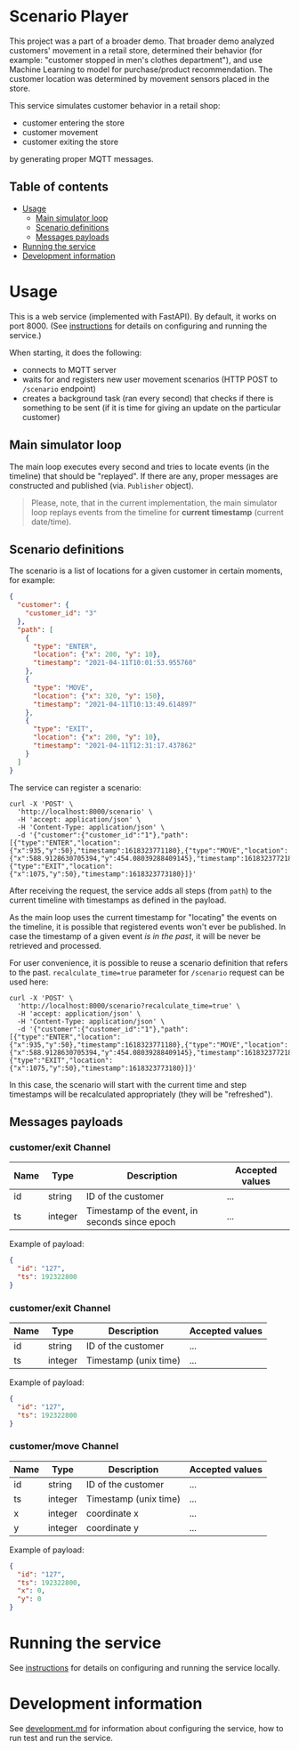 # Scenario Player

This project was a part of a broader demo. That broader demo analyzed customers' movement in a retail store, determined
their behavior (for example: "customer stopped in men's clothes department"), and use Machine Learning to model for
purchase/product recommendation. The customer location was determined by movement sensors placed in the store.

This service simulates customer behavior in a retail shop:

* customer entering the store
* customer movement
* customer exiting the store

by generating proper MQTT messages.

## Table of contents

* [Usage](#usage)
  * [Main simulator loop](#main-simulator-loop)
  * [Scenario definitions](#scenario-definitions)
  * [Messages payloads](#messages-payloads)
* [Running the service](#running-the-service)
* [Development information](#development-information)

# Usage

This is a web service (implemented with FastAPI). By default, it works on port 8000.
(See [instructions](./development.md#running-the-service) for details on configuring and running the service.)

When starting, it does the following:

* connects to MQTT server
* waits for and registers new user movement scenarios (HTTP POST to `/scenario` endpoint)
* creates a background task (ran every second) that checks if there is something to be sent (if it is time for giving an
  update on the particular customer)

## Main simulator loop
The main loop executes every second and tries to locate events (in the timeline) that should be 
"replayed". If there are any, proper messages are constructed and published (via. `Publisher` object).

> Please, note, that in the current implementation, the main simulator loop replays
> events from the timeline for **current timestamp** (current date/time).

## Scenario definitions

The scenario is a list of locations for a given customer in certain moments, for example: 

```json
{
  "customer": {
    "customer_id": "3"
  },
  "path": [
    {
      "type": "ENTER",
      "location": {"x": 200, "y": 10},
      "timestamp": "2021-04-11T10:01:53.955760"
    },
    {
      "type": "MOVE",
      "location": {"x": 320, "y": 150},
      "timestamp": "2021-04-11T10:13:49.614897"
    },
    {
      "type": "EXIT",
      "location": {"x": 200, "y": 10},
      "timestamp": "2021-04-11T12:31:17.437862"
    }
  ]
}
```

The service can register a scenario:

```shell
curl -X 'POST' \
  'http://localhost:8000/scenario' \
  -H 'accept: application/json' \
  -H 'Content-Type: application/json' \
  -d '{"customer":{"customer_id":"1"},"path":[{"type":"ENTER","location":{"x":935,"y":50},"timestamp":1618323771180},{"type":"MOVE","location":{"x":588.9128630705394,"y":454.08039288409145},"timestamp":1618323772180},{"type":"EXIT","location":{"x":1075,"y":50},"timestamp":1618323773180}]}'
```

After receiving the request, the service adds all steps (from `path`) to the current timeline
with timestamps as defined in the payload.

As the main loop uses the current timestamp for "locating" the events on the timeline, 
it is possible that registered events won't ever be published. 
In case the timestamp of a given event _is in the past_, it will be never be retrieved and processed.


For user convenience, it is possible to reuse a scenario definition that refers to the past.
`recalculate_time=true` parameter for `/scenario` request can be used here:

```shell
curl -X 'POST' \
  'http://localhost:8000/scenario?recalculate_time=true' \
  -H 'accept: application/json' \
  -H 'Content-Type: application/json' \
  -d '{"customer":{"customer_id":"1"},"path":[{"type":"ENTER","location":{"x":935,"y":50},"timestamp":1618323771180},{"type":"MOVE","location":{"x":588.9128630705394,"y":454.08039288409145},"timestamp":1618323772180},{"type":"EXIT","location":{"x":1075,"y":50},"timestamp":1618323773180}]}'
```

In this case, the scenario will start with the current time and step timestamps will be recalculated appropriately
(they will be "refreshed").

## Messages payloads

### **customer/exit** Channel

| Name | Type    | Description                                    | Accepted values |
|------|---------|------------------------------------------------|-----------------|
| id   | string  | ID of the customer                             | ...             |
| ts   | integer | Timestamp of the event, in seconds since epoch | ...             |

Example of payload:

```json
{
  "id": "127",
  "ts": 192322800
}
```

### **customer/exit** Channel

| Name | Type    | Description           | Accepted values |
|------|---------|-----------------------|-----------------|
| id   | string  | ID of the customer    | ...             |
| ts   | integer | Timestamp (unix time) | ...             |

Example of payload:

```json
{
  "id": "127",
  "ts": 192322800
}
```

### **customer/move** Channel

| Name | Type    | Description           | Accepted values |
|------|---------|-----------------------|-----------------|
| id   | string  | ID of the customer    | ...             |
| ts   | integer | Timestamp (unix time) | ...             |
| x    | integer | coordinate x          | ...             |
| y    | integer | coordinate y          | ...             |

Example of payload:

```json
{
  "id": "127",
  "ts": 192322800,
  "x": 0,
  "y": 0
}
```

# Running the service
See [instructions](./development.md#running-the-service) for details on configuring and running the service locally.

# Development information
See [development.md](./development.md) for information about configuring the service, how to run test and run the
service.
